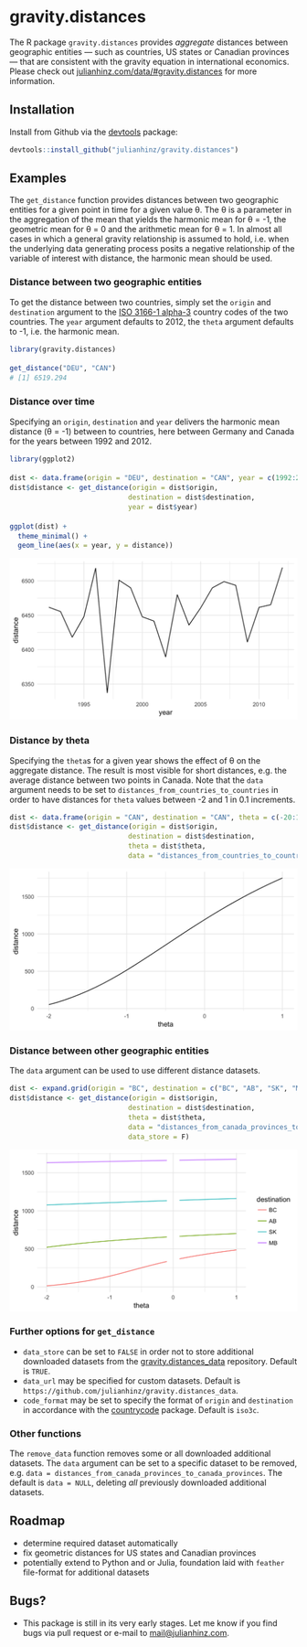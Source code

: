 # gravity.distances

The R package `gravity.distances` provides *aggregate* distances between geographic entities — such as countries, US states or Canadian provinces — that are consistent with the gravity equation in international economics. Please check out [julianhinz.com/data/#gravity.distances](https://julianhinz.com/data/#gravity.distances) for more information.

## Installation

Install from Github via the [devtools](https://devtools.r-lib.org) package:
```R
devtools::install_github("julianhinz/gravity.distances")
```

## Examples

The `get_distance` function provides distances between two geographic entities for a given point in time for a given value &theta;. The &theta; is a parameter in the aggregation of the mean that yields the harmonic mean for &theta; = -1, the geometric mean for &theta; = 0 and the arithmetic mean for &theta; = 1. In almost all cases in which a general gravity relationship is assumed to hold, i.e. when the underlying data generating process posits a negative relationship of the variable of interest with distance, the harmonic mean should be used.

### Distance between two geographic entities

To get the distance between two countries, simply set the `origin` and `destination` argument to the [ISO 3166-1 alpha-3](https://en.wikipedia.org/wiki/ISO_3166-1_alpha-3) country codes of the two countries. The `year` argument defaults to 2012, the `theta` argument defaults to -1, i.e. the harmonic mean.

```R
library(gravity.distances)

get_distance("DEU", "CAN")
# [1] 6519.294
```


### Distance over time

Specifying an `origin`, `destination` and `year` delivers the harmonic mean distance (&theta; = -1) between to countries, here between Germany and Canada for the years between 1992 and 2012.

```R
library(ggplot2)

dist <- data.frame(origin = "DEU", destination = "CAN", year = c(1992:2012))
dist$distance <- get_distance(origin = dist$origin,
                             destination = dist$destination,
                             year = dist$year)

ggplot(dist) +
  theme_minimal() +
  geom_line(aes(x = year, y = distance))

```
![Distance over time](tools/README_plot1.png)

### Distance by theta

Specifying the `theta`s for a given year shows the effect of &theta; on the aggregate distance. The result is most visible for short distances, e.g. the average distance between two points in Canada. Note that the `data` argument needs to be set to `distances_from_countries_to_countries` in order to have distances for `theta` values between -2 and 1 in 0.1 increments.

```R
dist <- data.frame(origin = "CAN", destination = "CAN", theta = c(-20:10)/10)
dist$distance <- get_distance(origin = dist$origin,
                             destination = dist$destination,
                             theta = dist$theta,
                             data = "distances_from_countries_to_countries")
```
![Distance over time](tools/README_plot2.png)

### Distance between other geographic entities

The `data` argument can be used to use different distance datasets.

```R
dist <- expand.grid(origin = "BC", destination = c("BC", "AB", "SK", "MB"), theta = c(-20:10)/10)
dist$distance <- get_distance(origin = dist$origin,
                             destination = dist$destination,
                             theta = dist$theta,
                             data = "distances_from_canada_provinces_to_canada_provinces",
                             data_store = F)
```
![Distance over time](tools/README_plot3.png)

### Further options for `get_distance`

* `data_store` can be set to `FALSE` in order not to store additional downloaded datasets from the [gravity.distances_data](https://github.com/julianhinz/gravity.distances_data) repository. Default is `TRUE`.
* `data_url` may be specified for custom datasets. Default is `https://github.com/julianhinz/gravity.distances_data`.
* `code_format` may be set to specify the format of `origin` and `destination` in accordance with the [countrycode](https://github.com/vincentarelbundock/countrycode) package. Default is `iso3c`.

### Other functions

The `remove_data` function removes some or all downloaded additional datasets. The `data` argument can be set to a specific dataset to be removed, e.g. `data = distances_from_canada_provinces_to_canada_provinces`. The default is `data = NULL`, deleting *all* previously downloaded additional datasets.

## Roadmap

* determine required dataset automatically
* fix geometric distances for US states and Canadian provinces
* potentially extend to Python and or Julia, foundation laid with `feather` file-format for additional datasets

## Bugs?

* This package is still in its very early stages. Let me know if you find bugs via pull request or e-mail to [mail@julianhinz.com](mailto:mail@julianhinz.com?subject=gravity.distances%20package).
